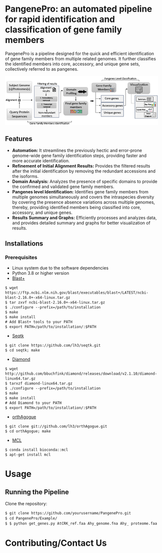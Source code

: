 # PangenePro: an automated pipeline for rapid identification and classification of gene family members
PangenePro is a pipeline designed for the quick and efficient identification of gene family members from multiple related genomes. It further classifies the identified members into core, accessory, and unique gene sets, collectively referred to as pangenes. 

![PangenePro](https://github.com/kinza111/PangenePro/blob/main/PangenePro.png)

## Features

- **Automation:** It streamlines the previously hectic and error-prone genome-wide gene family identification steps, providing faster and more accurate identification.
- **Refinement of Initial Alignment Results:** Provides the filtered results after the initial identification by removing the redundant accessions and the isoforms.
- **Domain Analysis:** Analyzes the presence of specific domains to provide the confirmed and validated gene family members.
- **Pangenes level Identification:** Identifies gene family members from multiple genomes simultaneously and covers the intraspecies diversity by covering the presence absence variations across multiple genomes, thereby, providing identified members being classified into core, accessory, and unique genes.
- **Results Summary and Graphs:** Efficiently processes and analyzes data, and provides detailed summary and graphs for better visualization of results. 

## Installations

### Prerequisites 
- Linux system due to the software dependencies
- Python 3.8 or higher version
- [Blast+](https://ftp.ncbi.nlm.nih.gov/blast/executables/blast+/LATEST/ncbi-blast-2.16.0+-x64-linux.tar.gz)
```
$ wget https://ftp.ncbi.nlm.nih.gov/blast/executables/blast+/LATEST/ncbi-blast-2.16.0+-x64-linux.tar.gz
$ tar zxvf ncbi-blast-2.16.0+-x64-linux.tar.gz
$ ./configure --prefix=/path/to/installation
$ make
$ make install
# Add Blast+ tools to your PATH
$ export PATH=/path/to/installation/:$PATH
```
- [Seqtk](https://github.com/lh3/seqtk)
```
$ git clone https://github.com/lh3/seqtk.git
$ cd seqtk; make
```
- [Diamond](https://github.com/bbuchfink/diamond)
```
$ wget http://github.com/bbuchfink/diamond/releases/download/v2.1.10/diamond-linux64.tar.gz
$ tarxzf diamond-linux64.tar.gz
$ ./configure --prefix=/path/to/installation
$ make
$ make install
# Add Diamond to your PATH
$ export PATH=/path/to/installation/:$PATH
```
- [orthAgogue](https://github.com/samyeaman/orthagogue)
```
$ git clone git://github.com/lh3/orthAgogue.git
$ cd orthAgogue; make
```
- [MCL](https://github.com/micans/mcl)
```
$ conda install bioconda::mcl
$ apt-get install mcl
```
# Usage
## Running the Pipeline 
Clone the repository:
```sh
$ git clone https://github.com/yourusername/PangenePro.git
$ cd PangenePro/Example/
$ $ python get_genes.py AtCRK_ref.faa Ahy_genome.fna Ahy_ proteome.faa Ahy_gff.gff Aip_genome.fna Aip_ proteome.faa Aip_gff.gff Adu_genome.fna Adu_ proteome.faa Adu_gff.gff
```
# Contributing/Contact Us
